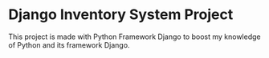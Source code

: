 # Django Inventory System Project

This project is made with Python Framework Django to boost my knowledge of Python and its framework Django. 

 
